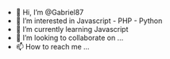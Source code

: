 - 👋 Hi, I’m @Gabriel87
- 👀 I’m interested in Javascript - PHP - Python
- 🌱 I’m currently learning Javascript
- 💞️ I’m looking to collaborate on ...
- 📫 How to reach me ...

<!---
Gabrie87/Gabrie87 is a ✨ special ✨ repository because its `README.md` (this file) appears on your GitHub profile.
You can click the Preview link to take a look at your changes.
--->
